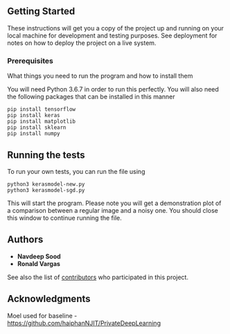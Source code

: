 ## Getting Started

These instructions will get you a copy of the project up and running on your local machine for development and testing purposes. See deployment for notes on how to deploy the project on a live system.

### Prerequisites

What things you need to run the program and how to install them

You will need Python 3.6.7 in order to run this perfectly.
You will also need the following packages that can be installed in this manner

```
pip install tensorflow
pip install keras
pip install matplotlib
pip install sklearn
pip install numpy
```

## Running the tests

To run your own tests, you can run the file using 

```
python3 kerasmodel-new.py
python3 kerasmodel-sgd.py
```
This will start the program.
Please note you will get a demonstration plot of a comparison between a regular image and a noisy one. You should close this window to continue running the file.


## Authors

* **Navdeep Sood**
* **Ronald Vargas**

See also the list of [contributors](https://github.com/nsood98/Project--CS591PrivacyInMachineLearning/graphs/contributors) who participated in this project.

## Acknowledgments
Moel used for baseline - https://github.com/haiphanNJIT/PrivateDeepLearning
